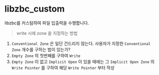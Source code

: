 # libzbc_custom

libzbc를 커스텀하여 파일 입출력을 수행합니다.

> write 시에 zone 을 지정하는 방법
1. `Conventional Zone` 은 일단 건드리지 않는다.
사용자가 지정한 `Conventional Zone` 개수를 구하는 법이 있는가?
2. `Empty Zone` 의 첫번째를 구하여 `Write`
3. `Empty Zone` 이 없고 `Implicit Open` 이 있을 때에는 
그 `Implicit Open Zone` 의 `Write Pointer` 를 구하여
해당 `Write Pointer` 부터 작성